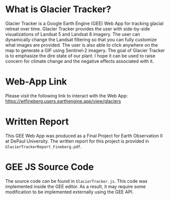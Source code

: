 # What is Glacier Tracker?
Glacier Tracker is a Google Earth Engine (GEE) Web App for tracking glacial retreat over time. Glacier Tracker provides the user with side-by-side visualizations of Landsat 5 and Landsat 8 imagery. The user can dynamically change the Landsat filtering so that you can fully customize what images are provided. The user is also able to click anywhere on the map to generate a GIF using Sentinel-2 imagery. The goal of Glacier Tracker is to emphasize the dire state of our plant. I hope it can be used to raise concern for climate change and the negative effects associated with it.

# Web-App Link
Please visit the following link to interact with the Web App: 
https://wtfineberg.users.earthengine.app/view/glaciers

# Written Report
This GEE Web App was produced as a Final Project for Earth Observation II at DePaul University. The written report for this project is provided in `GlacierTrackerReport_Fineberg.pdf`.

# GEE JS Source Code
The source code can be found in `GlacierTracker.js`. This code was implemented inside the GEE editor. As a result, it may require some modification to be implemented externally using the GEE API.
